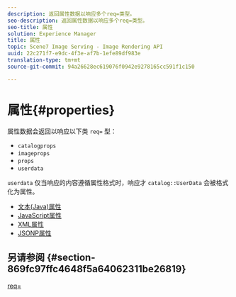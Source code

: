 ```yaml
---
description: 返回属性数据以响应多个req=类型。
seo-description: 返回属性数据以响应多个req=类型。
seo-title: 属性
solution: Experience Manager
title: 属性
topic: Scene7 Image Serving - Image Rendering API
uuid: 22c271f7-e9dc-4f3e-af7b-1efe89df983e
translation-type: tm+mt
source-git-commit: 94a26628ec619076f0942e9278165cc591f1c150

---
```



# 属性{#properties}

属性数据会返回以响应以下类 `req=` 型：

* `catalogprops`
* `imageprops`
* `props`
* `userdata`

`userdata` 仅当响应的内容遵循属性格式时，响应才 `catalog::UserData` 会被格式化为属性。

* [文本(Java)属性](r-text-java-properties.md)
* [JavaScript属性](r-javascript-properties.md)
* [XML属性](r-xml-properties.md)
* [JSONP属性](r-json-properties.md)


## 另请参阅 {#section-869fc97ffc4648f5a64062311be26819}

[req=](../../../../../../is-api/http-ref/image-serving-api-ref/c-http-protocol-reference/c-command-reference/r-req/r-req.md#reference-907cdb4a97034db7ad94695f25552e76)
